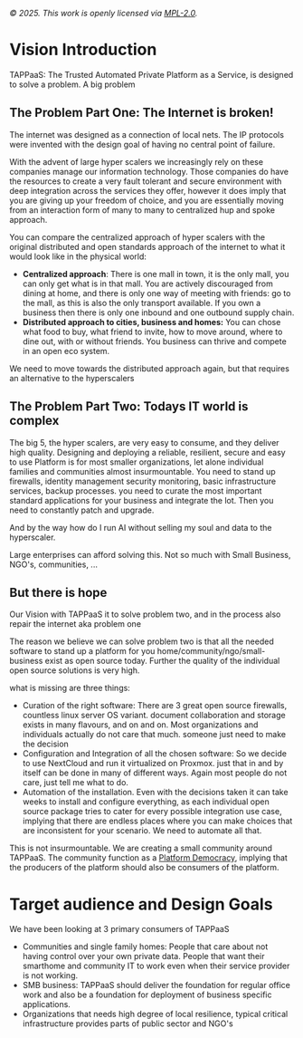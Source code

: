 *© 2025. This work is openly licensed via [MPL-2.0](https://mozilla.org/MPL/2.0/.).*

# Vision Introduction

TAPPaaS: The Trusted Automated Private Platform as a Service, is designed to solve a problem. A big problem

## The Problem Part One: The Internet is broken!

The internet was designed as a connection of local nets. The IP protocols were invented with the design goal of having no central point of failure.

With the advent of large hyper scalers we increasingly rely on these companies manage our information technology. Those companies do have the resources to create a very fault tolerant and secure environment with deep integration across the services they offer, however it does imply that you are giving up your freedom of choice, and you are essentially moving from an interaction form of many to many to centralized hup and spoke approach.

You can compare the centralized approach of hyper scalers with the original distributed and open standards approach of the internet to what it would look like in the physical world:

- **Centralized approach**: There is one mall in town, it is the only mall, you can only get what is in that mall. You are actively discouraged from dining at home, and there is only one way of meeting with friends: go to the mall, as this is also the only transport available. If you own a business then there is only one inbound and one outbound supply chain. 
- **Distributed approach to cities, business and homes:**  You can chose what food to buy, what friend to invite, how to move around, where to dine out, with or without friends. You business can thrive and compete in an open eco system.

We need to move towards the distributed approach again, but that requires an alternative to the hyperscalers

## The Problem Part Two: Todays IT world is complex

The big 5, the hyper scalers, are very easy to consume, and they deliver high quality. Designing and deploying a reliable, resilient, secure and easy to use Platform is for most smaller organizations, let alone individual families and communities almost insurmountable. You need to stand up firewalls, identity management security monitoring, basic infrastructure services, backup processes. you need to curate the most important standard applications for your business and integrate the lot. Then you need to constantly patch and upgrade. 

And by the way how do I run AI without selling my soul and data to the hyperscaler.

Large enterprises can afford solving this. Not so much with Small Business, NGO's, communities, ...

## But there is hope

Our Vision with TAPPaaS it to solve problem two, and in the process also repair the internet aka problem one

The reason we believe we can solve problem two is that all the needed software to stand up a platform for you 
home/community/ngo/small-business exist as open source today. Further the quality of the individual open source solutions is very high.

what is missing are three things:

- Curation of the right software: There are 3 great open source firewalls, countless linux server OS variant. document collaboration and storage exists in many flavours, and on and on. Most organizations and individuals actually do not care that much. someone just need to make the decision
- Configuration and Integration of all the chosen software: So we decide to use NextCloud and run it virtualized on Proxmox. just that in and by itself can be done in many of different ways. Again most people do not care, just tell me what to do.
- Automation of the installation. Even with the decisions taken it can take weeks to install and configure everything, as each individual open source package tries to cater for every possible integration use case, implying that there are endless places where you can make choices that are inconsistent for your scenario. We need to automate all that.

This is not insurmountable. We are creating a small community around TAPPaaS. The community  function as a [Platform Democracy](https://www.cncf.io/blog/2025/05/23/platform-democracy-rethinking-who-builds-and-consumes-your-internal-platform/), implying that the producers of the platform should also be consumers of the platform.

# Target audience and Design Goals

We have been looking at 3 primary consumers of TAPPaaS

- Communities and single family homes: People that care about not having control over your own private data. People that want their smarthome and community IT to work even when their service provider is not working.
- SMB business: TAPPaaS should deliver the foundation for regular office work and also be a foundation for deployment of business specific applications.
- Organizations that needs high degree of local resilience, typical critical infrastructure provides parts of public sector and NGO's

